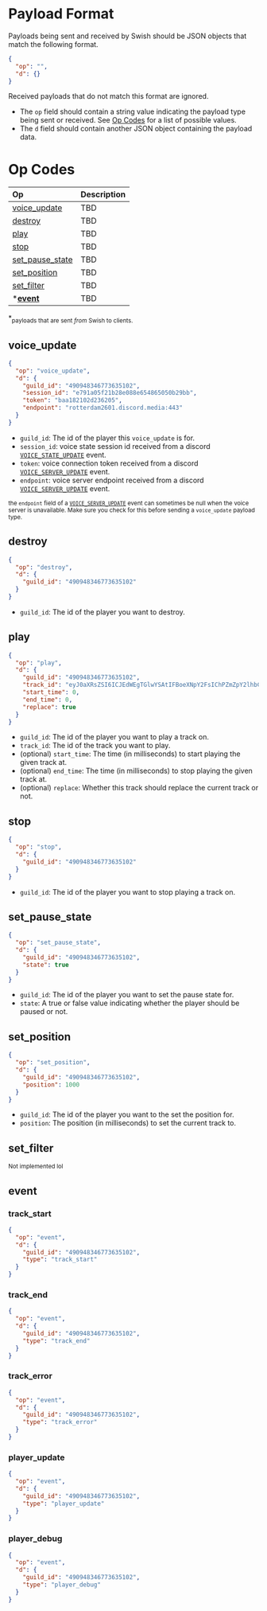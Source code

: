 # Payload Format

Payloads being sent and received by Swish should be JSON objects that match the following format.

```json
{
  "op": "",
  "d": {}
}
```

Received payloads that do not match this format are ignored.

- The `op` field should contain a string value indicating the payload type being sent or received. See [Op Codes](#op-codes) for a list of possible values.
- The `d` field should contain another JSON object containing the payload data.

# Op Codes

| Op                                  | Description |
|:------------------------------------|:------------|
| [voice_update](#voice_update)       | TBD         |
| [destroy](#destroy)                 | TBD         |
| [play](#play)                       | TBD         |
| [stop](#stop)                       | TBD         |
| [set_pause_state](#set_pause_state) | TBD         |
| [set_position](#set_position)       | TBD         |
| [set_filter](#set_filter)           | TBD         |
| \***[event](#event)**               | TBD         |

*<sub>payloads that are sent *from* Swish to clients.</sub>

## voice_update

```json
{
  "op": "voice_update",
  "d": {
    "guild_id": "490948346773635102",
    "session_id": "e791a05f21b28e088e654865050b29bb",
    "token": "baa182102d236205",
    "endpoint": "rotterdam2601.discord.media:443"
  }
}
```

- `guild_id`: The id of the player this `voice_update` is for.
- `session_id`: voice state session id received from a
  discord [`VOICE_STATE_UPDATE`](https://discord.com/developers/docs/topics/gateway#voice-state-update) event.
- `token`: voice connection token received from a
  discord [`VOICE_SERVER_UPDATE`](https://discord.com/developers/docs/topics/gateway#voice-server-update) event.
- `endpoint`: voice server endpoint received from a
  discord [`VOICE_SERVER_UPDATE`](https://discord.com/developers/docs/topics/gateway#voice-server-update) event.

<sub>the `endpoint` field of a [`VOICE_SERVER_UPDATE`](https://discord.com/developers/docs/topics/gateway#voice-server-update) event can sometimes be null when the voice server is unavailable. Make sure you check for this before sending a `voice_update` payload type.</sub>

## destroy

```json
{
  "op": "destroy",
  "d": {
    "guild_id": "490948346773635102"
  }
}
```

- `guild_id`: The id of the player you want to destroy.

## play

```json
{
  "op": "play",
  "d": {
    "guild_id": "490948346773635102",
    "track_id": "eyJ0aXRsZSI6ICJEdWEgTGlwYSAtIFBoeXNpY2FsIChPZmZpY2lhbCBWaWRlbykiLCAiaWRlbnRpZmllciI6ICI5SERFSGoyeXpldyIsICJ1cmwiOiAiaHR0cHM6Ly93d3cueW91dHViZS5jb20vd2F0Y2g/dj05SERFSGoyeXpldyIsICJsZW5ndGgiOiAyNDQwMDAsICJhdXRob3IiOiAiRHVhIExpcGEiLCAiYXV0aG9yX2lkIjogIlVDLUotS1pmUlY4YzEzZk9Da2hYZExpUSIsICJ0aHVtYm5haWwiOiBudWxsLCAiaXNfbGl2ZSI6IG51bGx9",
    "start_time": 0,
    "end_time": 0,
    "replace": true
  }
}
```

- `guild_id`: The id of the player you want to play a track on.
- `track_id`: The id of the track you want to play.
- (optional) `start_time`: The time (in milliseconds) to start playing the given track at.
- (optional) `end_time`: The time (in milliseconds) to stop playing the given track at.
- (optional) `replace`: Whether this track should replace the current track or not.

## stop

```json
{
  "op": "stop",
  "d": {
    "guild_id": "490948346773635102"
  }
}
```

- `guild_id`: The id of the player you want to stop playing a track on.

## set_pause_state

```json
{
  "op": "set_pause_state",
  "d": {
    "guild_id": "490948346773635102",
    "state": true
  }
}
```

- `guild_id`: The id of the player you want to set the pause state for.
- `state`: A true or false value indicating whether the player should be paused or not.

## set_position

```json
{
  "op": "set_position",
  "d": {
    "guild_id": "490948346773635102",
    "position": 1000
  }
}
```

- `guild_id`: The id of the player you want to the set the position for.
- `position`: The position (in milliseconds) to set the current track to.

## set_filter

<sub>Not implemented lol</sub>

## event

### track_start

```json
{
  "op": "event",
  "d": {
    "guild_id": "490948346773635102",
    "type": "track_start"
  }
}
```

### track_end

```json
{
  "op": "event",
  "d": {
    "guild_id": "490948346773635102",
    "type": "track_end"
  }
}
```

### track_error

```json
{
  "op": "event",
  "d": {
    "guild_id": "490948346773635102",
    "type": "track_error"
  }
}
```

### player_update

```json
{
  "op": "event",
  "d": {
    "guild_id": "490948346773635102",
    "type": "player_update"
  }
}
```

### player_debug

```json
{
  "op": "event",
  "d": {
    "guild_id": "490948346773635102",
    "type": "player_debug"
  }
}
```
